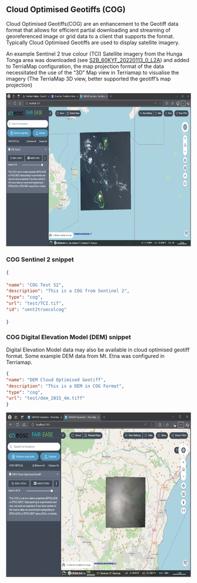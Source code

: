 
## Cloud Optimised Geotiffs (COG)

Cloud Optimised Geotiffs(COG) are an enhancement to the Geotiff data
format that allows for efficient partial downloading and streaming of
georeferenced image or grid data to a client that supports the format.
Typically Cloud Optimised Geotiffs are used to display satellite
imagery.

An example Sentinel 2 true colour (TCI) Satellite imagery from the Hunga
Tonga area was downloaded (see
[S2B_60KYF_20220113_0_L2A](https://radiantearth.github.io/stac-browser/#/external/earth-search.aws.element84.com/v1/collections/sentinel-2-l2a/items/S2B_60KYF_20220113_0_L2A?.language=en&.asset=asset-visual))
and added to TerriaMap configuration, the map projection format of the
data necessitated the use of the “3D” Map view in Terriamap to visualise
the imagery (The TerriaMap 3D view, better supported the geotiff’s map
projection)

<img src="content/cog_tci.png" style="width:7.26772in;height:4.36111in"
alt="Sentinel2 True Colour Image">

### COG Sentinel 2 snippet

```json
{

"name": "COG Test S2",
"description": "This is a COG from Sentinel 2",
"type": "cog",
"url": "test/TCI.tif",
"id": "sent2truecolcog"

}
```


### COG Digital Elevation Model (DEM) snippet

Digital Elevation Model data may also be available in cloud optimised
geotiff format. Some example DEM data from Mt. Etna was configured in
Terriamap.
```json
{
"name": "DEM Cloud Optimised Geotiff",
"description": "This is a DEM in COG Format",
"type": "cog",
"url": "test/dem_2015_4m.tiff"
}
```

<img src="content/image21.png" style="width:6.32502in;height:4.67854in"
alt="Mt. Etna DEM Cloud Optimised Geotiff">